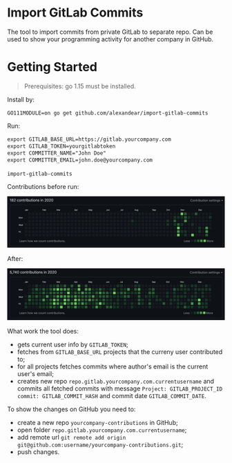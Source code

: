 # Import GitLab Commits

The tool to import commits from private GitLab to separate repo. Can be used to show your programming activity for another company in GitHub.

# Getting Started

> Prerequisites: go 1.15 must be installed.

Install by:
```shell
GO111MODULE=on go get github.com/alexandear/import-gitlab-commits
```

Run:
```shell
export GITLAB_BASE_URL=https://gitlab.yourcompany.com
export GITLAB_TOKEN=yourgitlabtoken
export COMMITTER_NAME="John Doe"
export COMMITTER_EMAIL=john.doe@yourcompany.com

import-gitlab-commits
```

Contributions before run:

<img src="./screenshots/contribs_before.png" width="1000">

After:

<img src="./screenshots/contribs_after.png" width="1000">

What work the tool does:
* gets current user info by `GITLAB_TOKEN`;
* fetches from `GITLAB_BASE_URL` projects that the curreny user contributed to;
* for all projects fetches commits where author's email is the current user's email;
* creates new repo `repo.gitlab.yourcompany.com.currentusername` and commits all fetched commits with message
`Project: GITLAB_PROJECT_ID commit: GITLAB_COMMIT_HASH` and commit date `GITLAB_COMMIT_DATE`.

To show the changes on GitHub you need to:
* create a new repo `yourcompany-contributions` in GitHub;
* open folder `repo.gitlab.yourcompany.com.currentusername`;
* add remote url `git remote add origin git@github.com:username/yourcompany-contributions.git`;
* push changes.
